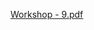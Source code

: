 [Workshop - 9.pdf](https://github.com/Jacky-Siu-Goldy/Workshop-9-Java-task-1/files/13917181/Workshop.-.9.pdf)
